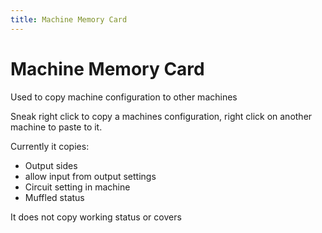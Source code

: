 ```yaml
---
title: Machine Memory Card
---
```

# Machine Memory Card
Used to copy machine configuration to other machines

Sneak right click to copy a machines configuration, right click on another machine to paste to it.

Currently it copies:

- Output sides
- allow input from output settings
- Circuit setting in machine
- Muffled status

It does not copy working status or covers